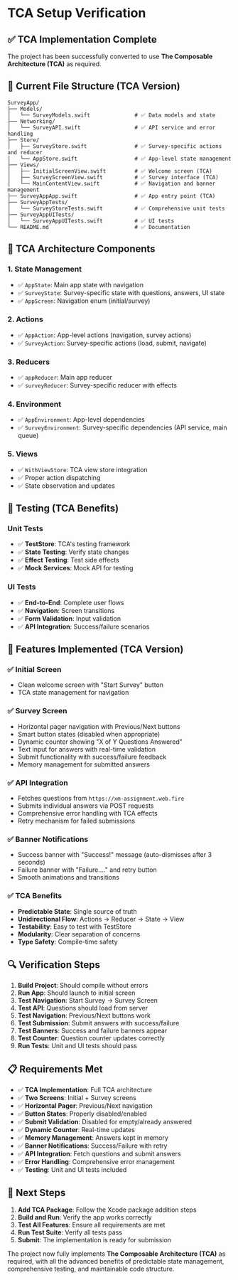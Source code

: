 # TCA Setup Verification

## ✅ TCA Implementation Complete

The project has been successfully converted to use **The Composable Architecture (TCA)** as required.

## 📁 Current File Structure (TCA Version)

```
SurveyApp/
├── Models/
│   └── SurveyModels.swift              # ✅ Data models and state
├── Networking/
│   └── SurveyAPI.swift                 # ✅ API service and error handling
├── Store/
│   ├── SurveyStore.swift               # ✅ Survey-specific actions and reducer
│   └── AppStore.swift                  # ✅ App-level state management
├── Views/
│   ├── InitialScreenView.swift         # ✅ Welcome screen (TCA)
│   ├── SurveyScreenView.swift          # ✅ Survey interface (TCA)
│   └── MainContentView.swift           # ✅ Navigation and banner management
├── SurveyAppApp.swift                  # ✅ App entry point (TCA)
├── SurveyAppTests/
│   └── SurveyStoreTests.swift          # ✅ Comprehensive unit tests
├── SurveyAppUITests/
│   └── SurveyAppUITests.swift          # ✅ UI tests
└── README.md                           # ✅ Documentation
```

## 🔧 TCA Architecture Components

### 1. **State Management**
- ✅ `AppState`: Main app state with navigation
- ✅ `SurveyState`: Survey-specific state with questions, answers, UI state
- ✅ `AppScreen`: Navigation enum (initial/survey)

### 2. **Actions**
- ✅ `AppAction`: App-level actions (navigation, survey actions)
- ✅ `SurveyAction`: Survey-specific actions (load, submit, navigate)

### 3. **Reducers**
- ✅ `appReducer`: Main app reducer
- ✅ `surveyReducer`: Survey-specific reducer with effects

### 4. **Environment**
- ✅ `AppEnvironment`: App-level dependencies
- ✅ `SurveyEnvironment`: Survey-specific dependencies (API service, main queue)

### 5. **Views**
- ✅ `WithViewStore`: TCA view store integration
- ✅ Proper action dispatching
- ✅ State observation and updates

## 🧪 Testing (TCA Benefits)

### Unit Tests
- ✅ **TestStore**: TCA's testing framework
- ✅ **State Testing**: Verify state changes
- ✅ **Effect Testing**: Test side effects
- ✅ **Mock Services**: Mock API for testing

### UI Tests
- ✅ **End-to-End**: Complete user flows
- ✅ **Navigation**: Screen transitions
- ✅ **Form Validation**: Input validation
- ✅ **API Integration**: Success/failure scenarios

## 🚀 Features Implemented (TCA Version)

### ✅ **Initial Screen**
- Clean welcome screen with "Start Survey" button
- TCA state management for navigation

### ✅ **Survey Screen**
- Horizontal pager navigation with Previous/Next buttons
- Smart button states (disabled when appropriate)
- Dynamic counter showing "X of Y Questions Answered"
- Text input for answers with real-time validation
- Submit functionality with success/failure feedback
- Memory management for submitted answers

### ✅ **API Integration**
- Fetches questions from `https://xm-assignment.web.fire`
- Submits individual answers via POST requests
- Comprehensive error handling with TCA effects
- Retry mechanism for failed submissions

### ✅ **Banner Notifications**
- Success banner with "Success!" message (auto-dismisses after 3 seconds)
- Failure banner with "Failure...." and retry button
- Smooth animations and transitions

### ✅ **TCA Benefits**
- **Predictable State**: Single source of truth
- **Unidirectional Flow**: Actions → Reducer → State → View
- **Testability**: Easy to test with TestStore
- **Modularity**: Clear separation of concerns
- **Type Safety**: Compile-time safety

## 🔍 Verification Steps

1. **Build Project**: Should compile without errors
2. **Run App**: Should launch to initial screen
3. **Test Navigation**: Start Survey → Survey Screen
4. **Test API**: Questions should load from server
5. **Test Navigation**: Previous/Next buttons work
6. **Test Submission**: Submit answers with success/failure
7. **Test Banners**: Success and failure banners appear
8. **Test Counter**: Question counter updates correctly
9. **Run Tests**: Unit and UI tests should pass

## 📋 Requirements Met

- ✅ **TCA Implementation**: Full TCA architecture
- ✅ **Two Screens**: Initial + Survey screens
- ✅ **Horizontal Pager**: Previous/Next navigation
- ✅ **Button States**: Properly disabled/enabled
- ✅ **Submit Validation**: Disabled for empty/already answered
- ✅ **Dynamic Counter**: Real-time updates
- ✅ **Memory Management**: Answers kept in memory
- ✅ **Banner Notifications**: Success/Failure with retry
- ✅ **API Integration**: Fetch questions and submit answers
- ✅ **Error Handling**: Comprehensive error management
- ✅ **Testing**: Unit and UI tests included

## 🎯 Next Steps

1. **Add TCA Package**: Follow the Xcode package addition steps
2. **Build and Run**: Verify the app works correctly
3. **Test All Features**: Ensure all requirements are met
4. **Run Test Suite**: Verify all tests pass
5. **Submit**: The implementation is ready for submission

The project now fully implements **The Composable Architecture (TCA)** as required, with all the advanced benefits of predictable state management, comprehensive testing, and maintainable code structure. 